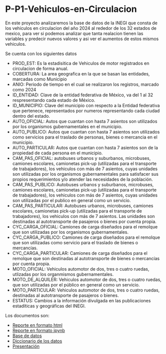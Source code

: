 # P-P1-Vehiculos-en-Circulacion

En este proyecto analizaremos la base de datos de la INEGI que consta de los vehiculos en circulacion del año 2024 al rededor de los 32 estados de mexico, para ver si podemos analizar que tanta realacion tienen las variables y predecir nuevos valores y asi ver el aumentos de estos mismos vehiculos.

Se cuenta con los siguientes datos
- PROD_EST: Es la estadisitica de Vehiculos de motor registrados en circulacion de forma anual.
- COBERTURA: La area geografica en la que se basan las entidades, marcadas como Municipio
- ANIO: Periodo de tiempo en el cual se realizaron los registros, marcado como 2024
- ID_ENTIDAD: Clave de la entidad federativa de México, va del 1 al 32 respresentando cada estado de México.
- ID_MUNICIPIO: Clave del municipio con respecto a la Entidad federativa que pertenece, representados por numeros representando cada ciudad dentro del estado.
- AUTO_OFICIAL: Autos que cuantan con hasta 7 asientos son utilizados por los organismos gubernamentales en el municipio.
- AUTO_PUBLICO: Autos que cuantan con hasta 7 asientos son utilizados como servicios para el traslado de personas, bienes o mercancia en el municipio.
- AUTO_PARTICULAR: Autos que cuantan con hasta 7 asientos son de la propiedad de cada persona en el municipio.
- CAM_PAS_OFICIAL: autobuses urbanos y suburbanos, microbuses, camiones escolares, camionetas pick-up (utilizadas para el transporte de trabajadores), los vehiculos con más de 7 asientos, cuyas unidades son utilizadas por los organismos gubernamentales para satisfacer sus propios requerimientos y/o atender las necesidades de la población.
- CAM_PAS_PUBLICO: Autobuses urbanos y suburbanos, microbuses, camiones escolares, camionetas pick-up (utilizadas para el transporte de trabajadores), los vehiculos con más de 7 asientos, cuyas unidades son utilizadas por el publico en general como un servicio.
- CAM_PAS_PARTICULAR: Autobuses urbanos, microbuses, camiones escolares, camionetas pick-up (utilizadas para el transporte de trabajadores), los vehiculos con más de 7 asientos. Las unidades son destinadas al autotransporte de pasajeros o bienes por cuenta propia.
- CYC_CARGA_OFICIAL: Camiones de carga diseñados para el remolque que son utilizadas por los organismos gubernamentales.
- CYC_CARGA_PUBLICO: Camiones de carga diseñados para el remolque que son utilizadas como servicio para el traslado de bienes o mercancías.
- CYC_CARGA_PARTICULAR: Camiones de carga diseñados para el remolque que son destinadas al autotransporte de bienes o mercancías por cuenta propia.
- MOTO_OFICIAL: Vehiculos automotor de dos, tres o cuatro ruedas, utlizadas por los organmismos gubernamentales.
- MOTO_DE_ALQUILER: Vehiculos automotor de dos, tres o cuatro ruedas, que son utilizadas por el público en general como un servicio. 
- MOTO_PARTICULAR: Vehiculos automotor de dos, tres o cuatro ruedas, destinadas al autotransporte de pasajeros o bienes.
- ESTATUS: Cambios a la información divulgada en las publicaciones estadíticas y geográficas del INEGI.

Los documentos son:
- [Reporte en formato html](./P_P1_Vehiculos_en_Circulacion_654375.html)
- [Reporte en formato ipynb](./P_P1_Vehiculos_en_Circulacion_654375.ipynb)
- [Base de datos](./P1-Vehiculos-en-Circulacion.csv)
- [Diccionario de los datos](./diccionario_datos_vmrc_anual_1980_2024.csv)
- [Presentación](./Analisis-de-Vehiculos-en-Circulacion-654375.pdf)
